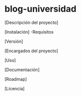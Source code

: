 # blog-universidad

[Descripción del proyecto]

[Instalación]
-Requisitos

[Versión]

[Encargados del proyecto]

[Uso]

[Documentación]

[Roadmap]

[Licencia]
